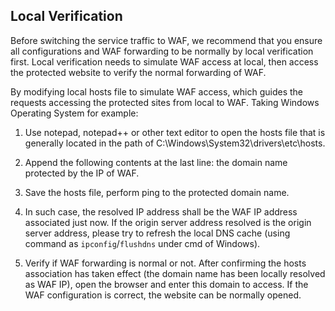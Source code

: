 ## Local Verification

Before switching the service traffic to WAF, we recommend that you ensure all configurations and WAF forwarding to be normally by local verification first. Local verification needs to simulate WAF access at local, then access the protected website to verify the normal forwarding of WAF.

By modifying local hosts file to simulate WAF access, which guides the requests accessing the protected sites from local to WAF. Taking Windows Operating System for example:

1. Use notepad, notepad++ or other text editor to open the hosts file that is generally located in the path of C:\Windows\System32\drivers\etc\hosts.

2. Append the following contents at the last line: the domain name protected by the IP of WAF.

3. Save the hosts file, perform ping to the protected domain name.

4. In such case, the resolved IP address shall be the WAF IP address associated just now. If the origin server address resolved is the origin server address, please try to refresh the local DNS cache (using command as `ipconfig`/`flushdns` under cmd of Windows).

5. Verify if WAF forwarding is normal or not. After confirming the hosts association has taken effect (the domain name has been locally resolved as WAF IP), open the browser and enter this domain to access. If the WAF configuration is correct, the website can be normally opened.